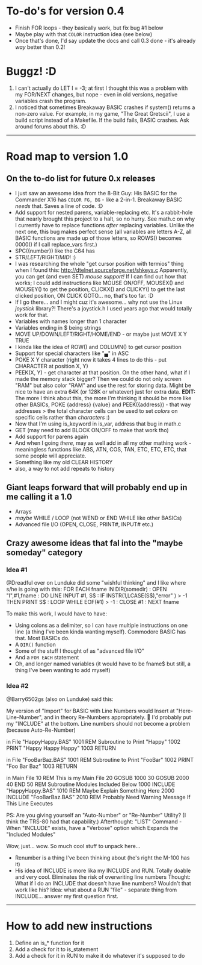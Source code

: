 # To-do's for version 0.4

* Finish FOR loops - they basically work, but fix bug #1 below
* Maybe play with that `COLOR` instruction idea (see below)
* Once that's done, I'd say update the docs and call 0.3 done - it's already *way* better than 0.2!

# Buggz! :D

1. I can't actually do LET I = -3; at first I thought this was a problem with my FOR/NEXT changes, but nope - even in old versions, negative variables crash the program.
2. I noticed that sometimes Breakaway BASIC crashes if system() returns a non-zero value.  For example, in my game, "The Great Gretscii", I use a build script instead of a Makefile.  If the build fails, BASIC crashes.  Ask around forums about this. :D



-----------------------------------------------------------------------------------------------------------------------

# Road map to version 1.0

## On the to-do list for future 0.x releases

* I just saw an awesome idea from the 8-Bit Guy: His BASIC for the Commander X16 has `COLOR FG, BG` - like a 2-in-1.  Breakaway BASIC _needs_ that.  Saves a line of code. :D
* Add support for nested parens, variable-replacing etc.  It's a rabbit-hole that nearly brought this project to a halt, so no hurry.  See math.c on why I currently have to replace functions _after_ replacing variables.  Unlike the next one, this bug makes perfect sense (all variables are letters A-Z, all BASIC functions are made up of those letters, so ROWS() becomes 0000() if I call replace_vars first.)
* SPC({number}) like the C64 has
* STR$/LEFT$/RIGHT$/MID$! :)
* I was researching the whole "get cursor position with termios" thing when I found this:
	http://dtelnet.sourceforge.net/shkeys.c
  Apparently, you can get (and even SET) *mouse support!*  If I can find out how that works; I could add instructions like MOUSE ON/OFF, MOUSEX() and MOUSEY() to get the position, CLICKX() and CLICKY() to get the last clicked position, ON CLICK GOTO... no, that's too far. :D
* If I go there... and I might cuz it's awesome... why not use the Linux *joystick* library?!  There's a joystick.h I used years ago that would totally work for that.
* Variables with names longer than 1 character
* Variables ending in $ being strings
* MOVE UP/DOWN/LEFT/RIGHT/HOME/END - or maybe just MOVE X Y TRUE
* I kinda like the idea of ROW() and COLUMN() to get cursor position
* Support for special characters like "▄" in ASC
* POKE X Y character (right now it takes 4 lines to do this - put CHARACTER at position X, Y)
* PEEK(X, Y) - get character at that position.  On the other hand, what if I made the memory stack bigger?  Then we could do not only screen "RAM" but also color "RAM" and use the rest for storing data.  Might be nice to have an extra 64K (or 128K or whatever) just for extra data.
	**EDIT:** The more I think about this, the more I'm thinking it should be more like other BASICs, POKE {address} {value} and PEEK({address}) - that way addresses > the total character cells can be used to set *colors* on specific cells rather than *characters* :)
* Now that I'm using is_keyword in is_var, address that bug in math.c
* GET (may need to add BLOCK ON/OFF to make that work tho)
* Add support for parens again
* And when I going *there*, may as well add in all my other mathing work - meaningless functions like ABS, ATN, COS, TAN, ETC, ETC, ETC, that some people will appreciate.
* Something like my old CLEAR HISTORY
* also, a way to not add repeats to history


## Giant leaps forward that will probably end up in me calling it a 1.0

* Arrays
* _maybe_ WHILE / LOOP (not WEND or END WHILE like other BASICs)
* Advanced file I/O (OPEN, CLOSE, PRINT#, INPUT# etc.)

## Crazy awesome ideas that fal into the "maybe someday" category

### Idea #1

@Dreadful over on Lunduke did some "wishful thinking" and I like where s/he is going with this:
FOR EACH fname IN DIR(somedir) : OPEN "I",#1,fname : DO LINE INPUT #1, S$ : IF INSTR(1,LCASE(S$),"error" ) > -1 THEN PRINT S$ : LOOP WHILE EOF(#1) > -1 : CLOSE #1 : NEXT fname

To make this work, I would have to have:

* Using colons as a delimiter, so I can have multiple instructions on one line (a thing I've been kinda wanting myself).  Commodore BASIC has that.  Most BASICs do.
* A `DIR()` function
* Some of the stuff I thought of as "advanced file I/O"
* And a `FOR EACH` statement
* Oh, and longer named variables (it would have to be fname$ but still, a thing I've been wanting to add myself)

### Idea #2

@Barry6502gs (also on Lunduke) said this:

My version of "Import" for BASIC with Line Numbers would Insert at "Here-Line-Number", and in theory Re-Numbers appropriately. 🤔 I'd probably put my "INCLUDE" at the bottom. Line numbers should not become a problem (because Auto-Re-Number)

in File "HappyHappy.BAS"
1001 REM Subroutine to Print "Happy"
1002 PRINT "Happy Happy Happy"
1003 RETURN

in File "FooBarBaz.BAS"
1001 REM Subroutine to Print "FooBar"
1002 PRINT "Foo Bar Baz"
1003 RETURN

in Main File
10 REM This is my Main File
20 GOSUB 1000
30 GOSUB 2000
40 END
50 REM Subroutine Modules Included Below
1000 INCLUDE "HappyHappy.BAS"
1010 REM Maybe Explain Something Here
2000 INCLUDE "FooBarBaz.BAS"
2010 REM Probably Need Warning Message If This Line Executes

PS: Are you giving yourself an "Auto-Number" or "Re-Number" Utility? (I think the TRS-80 had that capability.)
Afterthought: "LIST" Command - When "INCLUDE" exists, have a "Verbose" option which Expands the "Included Modules"

Wow, just... wow.  So much cool stuff to unpack here...

* Renumber is a thing I've been thinking about (he's right the M-100 has it)
* His idea of INCLUDE is more lika my INCLUDE and RUN. Totally doable and very cool.  Eliminates the risk of overwriting line numbers
	Thought: What if I do an INCLUDE that doesn't have line numbers?  Wouldn't that work like his?
	Idea: what about a RUN "file" - separate thing from INCLUDE... answer my first question first.


------------------------------------------------------------------------------------------------------------

# How to add new instructions

1. Define an is_* function for it
2. Add a check for it to is_statement
3. Add a check for it in RUN to make it do whatever it's supposed to do
